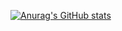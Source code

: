 [![Anurag's GitHub stats](https://github-readme-stats.vercel.app/api?caioaugustobrg=anuraghazra)](https://github.com/anuraghazra/github-readme-stats)
